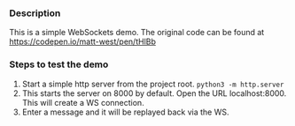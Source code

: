 ### Description

This is a simple WebSockets demo. The original code can be found at https://codepen.io/matt-west/pen/tHlBb

### Steps to test the demo

1. Start a simple http server from the project root. 
```python3 -m http.server```
2. This starts the server on 8000 by default. Open the URL localhost:8000. This will create a WS connection.
4. Enter a message and it will be replayed back via the WS.